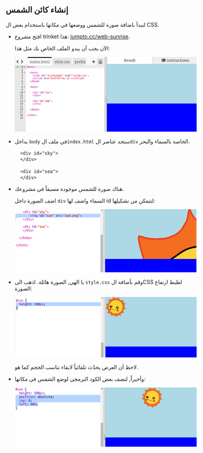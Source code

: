 ## إنشاء كائن الشمس

لنبدأ باضافة صورة للشمس ووضعها في مكانها باستخدام بعض ال CSS.

+ افتح مشروع trinket هذا: <a href="http://jumpto.cc/web-sunrise" target="_blank">jumpto.cc/web-sunrise</a>.
    
    الآن يجب أن يبدو الملف الخاص بك مثل هذا:
    
    ![لقطة الشاشة](images/sunrise-starter.png)

+ بداخل `body` في ملف ال`index.html` ستجد عناصر ال`div` الخاصة بالسماء والبحر.
    
        <div id="sky">
        </div>
        
        <div id="sea">
        </div>
        

+ هناك صورة للشمس موجودة مسبقاً في مشروعك.
    
    اضف الصورة داخل `div` السماء واضف لها id لتتمكن من تشكيلها:
    
    ![لقطة الشاشة](images/sunrise-sun-image.png)

+ يا الهي, الصورة هائلة. اذهب الى `style.css` وقم بأضافة الCSS لظبط ارتفاع الصورة:
    
    ![لقطة الشاشة](images/sunrise-sun-height.png)
    
    لاحظ أن العرض يحدّث تلقائياً لابقاء تناسب الحجم كما هو.

+ وأخيراً, لنضف بعض الكود البرمجي لوضع الشمس في مكانها:
    
    ![لقطة الشاشة](images/sunrise-sun-position.png)